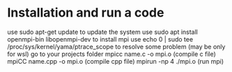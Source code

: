 # Installation and run a code

use sudo apt-get update to update the system
use sudo apt install openmpi-bin libopenmpi-dev to install mpi
use echo 0 | sudo tee /proc/sys/kernel/yama/ptrace_scope to resolve some problem (may be only for wsl)
go to your projects folder
mpicc name.c -o mpi.o (compile c file)
mpiCC name.cpp -o mpi.o (compile cpp file)
mpirun -np 4 ./mpi.o (run mpi)